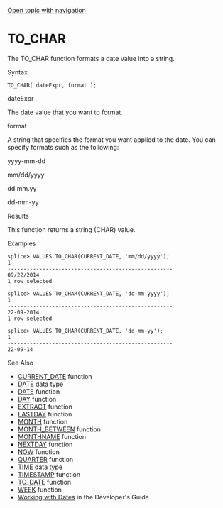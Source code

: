 [Open topic with navigation](../../../index.html#Shared/SQLReference/BuiltInFcns/ToChar.html)

[]()TO\_CHAR
============

The <span class="CodeFont">TO\_CHAR</span> function formats a date value into a string.

Syntax

``` FcnSyntax
TO_CHAR( dateExpr, format );
```

dateExpr

The date value that you want to format.

<span class="ItalicFont">format</span>

A string that specifies the format you want applied to the <span class="CodeFont">date</span>. You can specify formats such as the following:

yyyy-mm-dd

mm/dd/yyyy

dd.mm.yy

dd-mm-yy

Results

This function returns a string (<span class="CodeFont">CHAR</span>) value.

Examples

``` Example
splice> VALUES TO_CHAR(CURRENT_DATE, 'mm/dd/yyyy');
1 
----------------------------------------------------
09/22/2014
1 row selected

splice> VALUES TO_CHAR(CURRENT_DATE, 'dd-mm-yyyy');
1 
----------------------------------------------------
22-09-2014
1 row selected

splice> VALUES TO_CHAR(CURRENT_DATE, 'dd-mm-yy');
1 
----------------------------------------------------
22-09-14
```

See Also

-   [<span class="CodeFont">CURRENT\_DATE</span>](CurrentDate.html) function
-   [<span class="CodeFont">DATE</span>](../DataTypes/Date.html) data type
-   [<span class="CodeFont">DATE</span>](Date.html) function
-   [<span class="CodeFont">DAY</span>](Day.html) function
-   [<span class="CodeFont">EXTRACT</span>](Extract.html) function
-   [<span class="CodeFont">LASTDAY</span>](LastDay.html) function
-   [<span class="CodeFont">MONTH</span>](Month.html) function
-   [<span class="CodeFont">MONTH\_BETWEEN</span>](MonthBetween.html) function
-   [<span class="CodeFont">MONTHNAME</span>](MonthName.html) function
-   [<span class="CodeFont">NEXTDAY</span>](NextDay.html) function
-   [<span class="CodeFont">NOW</span>](Now.html) function
-   [<span class="CodeFont">QUARTER</span>](Quarter.html) function
-   [<span class="CodeFont">TIME</span>](../DataTypes/Time.html) data type
-   [<span class="CodeFont">TIMESTAMP</span>](TimeStamp.html) function
-   [<span class="CodeFont">TO\_DATE</span>](ToDate.html) function
-   [<span class="CodeFont">WEEK</span>](Week.html) function
-   <span class="ItalicFont">[Working with Dates](../../Developers/Fundamentals/WorkingWithDates.html)</span> in the <span class="ItalicFont">Developer's Guide</span>

 


